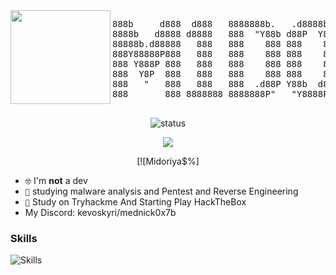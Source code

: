 <img src="https://i.redd.it/sxetva0x2s081.png" width="160" height="150" align='left'>

<pre>
888b     d888  d888   8888888b.   .d8888b.  8888888b.   d888  Y88b   d88P  d8888  
8888b   d8888 d8888   888  "Y88b d88P  Y88b 888   Y88b d8888   Y88b d88P  d8P888  
88888b.d88888   888   888    888 888    888 888    888   888    Y88o88P  d8P 888  
888Y88888P888   888   888    888 888    888 888   d88P   888     Y888P  d8P  888  
888 Y888P 888   888   888    888 888    888 8888888P"    888      888  d88   888  
888  Y8P  888   888   888    888 888    888 888 T88b     888      888  8888888888 
888   "   888   888   888  .d88P Y88b  d88P 888  T88b    888      888        888  
888       888 8888888 8888888P"   "Y8888P"  888   T88b 8888888    888        888  
                                                                 
</pre>
<div align="center">

![status](https://streak-stats.demolab.com?user=Detrew&theme=transparent&hide_border=true&&layout=compact)
 
</div>
<div align="center">
 <img src="https://tryhackme-badges.s3.amazonaws.com/midoriya.exe.png">
 
 [![Midoriya$%]
</div>

- <code>🤓</code> I'm **not** a dev
- <code>🧠</code> studying malware analysis and Pentest and Reverse Engineering
- <code>🥇</code> Study on  Tryhackme And Starting Play HackTheBox
- My Discord: kevoskyri/mednick0x7b


<h3>Skills</h3>

![Skills](https://skillicons.dev/icons?i=bash,python,linux,html)
